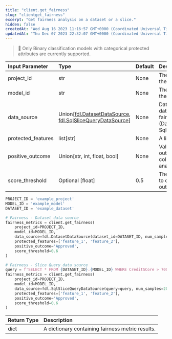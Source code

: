 ```yaml
---
title: "client.get_fairness"
slug: "clientget_fairness"
excerpt: "Get fairness analysis on a dataset or a slice."
hidden: false
createdAt: "Wed Aug 16 2023 11:16:57 GMT+0000 (Coordinated Universal Time)"
updatedAt: "Thu Dec 07 2023 22:32:07 GMT+0000 (Coordinated Universal Time)"
---
```

> 🚧 Only Binary classification models with categorical protected attributes are currently supported.

| Input Parameter    | Type                                                                                                                     | Default | Description                                                                                             |
| :----------------- | :----------------------------------------------------------------------------------------------------------------------- | :------ | :------------------------------------------------------------------------------------------------------ |
| project_id         | str                                                                                                                      | None    | The unique identifier for the project.                                                                  |
| model_id           | str                                                                                                                      | None    | The unique identifier for the model.                                                                    |
| data_source        | Union\[[fdl.DatasetDataSource](ref:fdldatasetdatasource), [fdl.SqlSliceQueryDataSource](ref:fdlsqlslicequerydatasource)] | None    | DataSource for the input dataset to compute fairness on (DatasetDataSource or SqlSliceQueryDataSource). |
| protected_features | list[str]                                                                                                                | None    | A list of protected features.                                                                           |
| positive_outcome   | Union[str, int, float, bool]                                                                                             | None    | Value of the positive outcome (from the target column) for Fairness analysis.                           |
| score_threshold    | Optional [float]                                                                                                         | 0.5     | The score threshold used to calculate model outcomes.                                                   |

```python Usage
PROJECT_ID = 'example_project'
MODEL_ID = 'example_model'
DATASET_ID = 'example_dataset'

# Fairness - Dataset data source
fairness_metrics = client.get_fairness(
    project_id=PROJECT_ID,
    model_id=MODEL_ID,
    data_source=fdl.DatasetDataSource(dataset_id=DATASET_ID, num_samples=200),
    protected_features=['feature_1', 'feature_2'],
    positive_outcome='Approved',
    score_threshold=0.6
)

# Fairness - Slice Query data source
query = f'SELECT * FROM {DATASET_ID}.{MODEL_ID} WHERE CreditSCore > 700'
fairness_metrics = client.get_fairness(
    project_id=PROJECT_ID,
    model_id=MODEL_ID,
    data_source=fdl.SqlSliceQueryDataSource(query=query, num_samples=200),
    protected_features=['feature_1', 'feature_2'],
    positive_outcome='Approved',
    score_threshold=0.6
)
```

| Return Type | Description                                      |
| :---------- | :----------------------------------------------- |
| dict        | A dictionary containing fairness metric results. |
